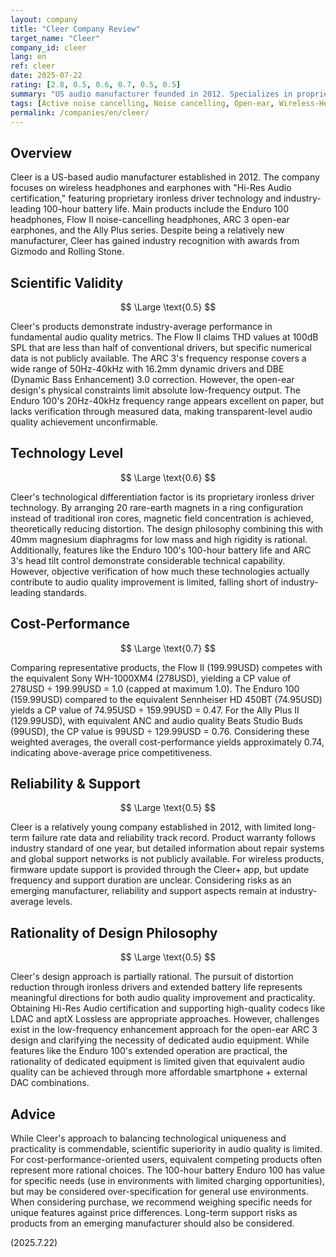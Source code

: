 ```yaml
---
layout: company
title: "Cleer Company Review"
target_name: "Cleer"
company_id: cleer
lang: en
ref: cleer
date: 2025-07-22
rating: [2.8, 0.5, 0.6, 0.7, 0.5, 0.5]
summary: "US audio manufacturer founded in 2012. Specializes in proprietary ironless driver technology and extended battery life products, but scientific audio quality improvement effects are limited"
tags: [Active noise cancelling, Noise cancelling, Open-ear, Wireless-Headphones]
permalink: /companies/en/cleer/
---
```

## Overview

Cleer is a US-based audio manufacturer established in 2012. The company focuses on wireless headphones and earphones with "Hi-Res Audio certification," featuring proprietary ironless driver technology and industry-leading 100-hour battery life. Main products include the Enduro 100 headphones, Flow II noise-cancelling headphones, ARC 3 open-ear earphones, and the Ally Plus series. Despite being a relatively new manufacturer, Cleer has gained industry recognition with awards from Gizmodo and Rolling Stone.

## Scientific Validity

$$ \Large \text{0.5} $$

Cleer's products demonstrate industry-average performance in fundamental audio quality metrics. The Flow II claims THD values at 100dB SPL that are less than half of conventional drivers, but specific numerical data is not publicly available. The ARC 3's frequency response covers a wide range of 50Hz-40kHz with 16.2mm dynamic drivers and DBE (Dynamic Bass Enhancement) 3.0 correction. However, the open-ear design's physical constraints limit absolute low-frequency output. The Enduro 100's 20Hz-40kHz frequency range appears excellent on paper, but lacks verification through measured data, making transparent-level audio quality achievement unconfirmable.

## Technology Level

$$ \Large \text{0.6} $$

Cleer's technological differentiation factor is its proprietary ironless driver technology. By arranging 20 rare-earth magnets in a ring configuration instead of traditional iron cores, magnetic field concentration is achieved, theoretically reducing distortion. The design philosophy combining this with 40mm magnesium diaphragms for low mass and high rigidity is rational. Additionally, features like the Enduro 100's 100-hour battery life and ARC 3's head tilt control demonstrate considerable technical capability. However, objective verification of how much these technologies actually contribute to audio quality improvement is limited, falling short of industry-leading standards.

## Cost-Performance

$$ \Large \text{0.7} $$

Comparing representative products, the Flow II (199.99USD) competes with the equivalent Sony WH-1000XM4 (278USD), yielding a CP value of 278USD ÷ 199.99USD = 1.0 (capped at maximum 1.0). The Enduro 100 (159.99USD) compared to the equivalent Sennheiser HD 450BT (74.95USD) yields a CP value of 74.95USD ÷ 159.99USD = 0.47. For the Ally Plus II (129.99USD), with equivalent ANC and audio quality Beats Studio Buds (99USD), the CP value is 99USD ÷ 129.99USD = 0.76. Considering these weighted averages, the overall cost-performance yields approximately 0.74, indicating above-average price competitiveness.

## Reliability & Support

$$ \Large \text{0.5} $$

Cleer is a relatively young company established in 2012, with limited long-term failure rate data and reliability track record. Product warranty follows industry standard of one year, but detailed information about repair systems and global support networks is not publicly available. For wireless products, firmware update support is provided through the Cleer+ app, but update frequency and support duration are unclear. Considering risks as an emerging manufacturer, reliability and support aspects remain at industry-average levels.

## Rationality of Design Philosophy

$$ \Large \text{0.5} $$

Cleer's design approach is partially rational. The pursuit of distortion reduction through ironless drivers and extended battery life represents meaningful directions for both audio quality improvement and practicality. Obtaining Hi-Res Audio certification and supporting high-quality codecs like LDAC and aptX Lossless are appropriate approaches. However, challenges exist in the low-frequency enhancement approach for the open-ear ARC 3 design and clarifying the necessity of dedicated audio equipment. While features like the Enduro 100's extended operation are practical, the rationality of dedicated equipment is limited given that equivalent audio quality can be achieved through more affordable smartphone + external DAC combinations.

## Advice

While Cleer's approach to balancing technological uniqueness and practicality is commendable, scientific superiority in audio quality is limited. For cost-performance-oriented users, equivalent competing products often represent more rational choices. The 100-hour battery Enduro 100 has value for specific needs (use in environments with limited charging opportunities), but may be considered over-specification for general use environments. When considering purchase, we recommend weighing specific needs for unique features against price differences. Long-term support risks as products from an emerging manufacturer should also be considered.

(2025.7.22)